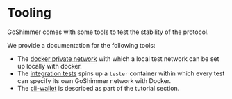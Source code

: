 # Tooling

GoShimmer comes with some tools to test the stability of the protocol. 

We provide a documentation for the following tools:

- The [docker private network](tooling/docker_private_network.md) with which a local test network can be set up locally with docker.
- The [integration tests](tooling/integration_tests.md) spins up a `tester` container within which every test can specify its own GoShimmer network with Docker.
- The [cli-wallet](tutorials/wallet_library.md) is described as part of the tutorial section.